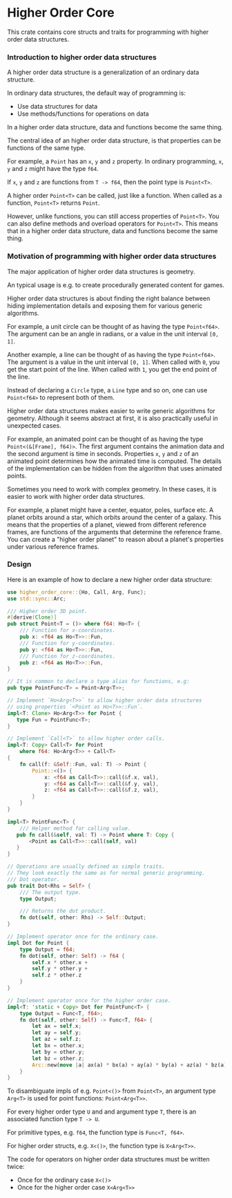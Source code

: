 # Higher Order Core

This crate contains core structs and traits for programming with higher order data structures.

### Introduction to higher order data structures

A higher order data structure is a generalization of an ordinary data structure.

In ordinary data structures, the default way of programming is:

- Use data structures for data
- Use methods/functions for operations on data

In a higher order data structure, data and functions become the same thing.

The central idea of an higher order data structure,
is that properties can be functions of the same type.

For example, a `Point` has an `x`, `y` and `z` property.
In ordinary programming, `x`, `y` and `z` might have the type `f64`.

If `x`, `y` and `z` are functions from `T -> f64`,
then the point type is `Point<T>`.

A higher order `Point<T>` can be called, just like a function.
When called as a function, `Point<T>` returns `Point`.

However, unlike functions, you can still access properties of `Point<T>`.
You can also define methods and overload operators for `Point<T>`.
This means that in a higher order data structure, data and functions become the same thing.

### Motivation of programming with higher order data structures

The major application of higher order data structures is geometry.

An typical usage is e.g. to create procedurally generated content for games.

Higher order data structures is about finding the right balance between
hiding implementation details and exposing them for various generic algorithms.

For example, a unit circle can be thought of as having the type `Point<f64>`.
The argument can be an angle in radians, or a value in the unit interval `[0, 1]`.

Another example, a line can be thought of as having the type `Point<f64>`.
The argument is a value in the unit interval `[0, 1]`.
When called with `0`, you get the start point of the line.
When called with `1`, you get the end point of the line.

Instead of declaring a `Circle` type, a `Line` type and so on,
one can use `Point<f64>` to represent both of them.

Higher order data structures makes easier to write generic algorithms for geometry.
Although it seems abstract at first, it is also practically useful in unexpected cases.

For example, an animated point can be thought of as having the type `Point<(&[Frame], f64)>`.
The first argument contains the animation data and the second argument is time in seconds.
Properties `x`, `y` and `z` of an animated point determines how the animated time is computed.
The details of the implementation can be hidden from the algorithm that uses animated points.

Sometimes you need to work with complex geometry.
In these cases, it is easier to work with higher order data structures.

For example, a planet might have a center, equator, poles, surface etc.
A planet orbits around a star, which orbits around the center of a galaxy.
This means that the properties of a planet, viewed from different reference frames,
are functions of the arguments that determine the reference frame.
You can create a "higher order planet" to reason about a planet's properties
under various reference frames.

### Design

Here is an example of how to declare a new higher order data structure:

```rust
use higher_order_core::{Ho, Call, Arg, Func};
use std::sync::Arc;

/// Higher order 3D point.
#[derive(Clone)]
pub struct Point<T = ()> where f64: Ho<T> {
    /// Function for x-coordinates.
    pub x: <f64 as Ho<T>>::Fun,
    /// Function for y-coordinates.
    pub y: <f64 as Ho<T>>::Fun,
    /// Function for z-coordinates.
    pub z: <f64 as Ho<T>>::Fun,
}

// It is common to declare a type alias for functions, e.g:
pub type PointFunc<T> = Point<Arg<T>>;

// Implement `Ho<Arg<T>>` to allow higher order data structures
// using properties `<Point as Ho<T>>::Fun`.
impl<T: Clone> Ho<Arg<T>> for Point {
   type Fun = PointFunc<T>;
}

// Implement `Call<T>` to allow higher order calls.
impl<T: Copy> Call<T> for Point
    where f64: Ho<Arg<T>> + Call<T>
{
    fn call(f: &Self::Fun, val: T) -> Point {
        Point::<()> {
            x: <f64 as Call<T>>::call(&f.x, val),
            y: <f64 as Call<T>>::call(&f.y, val),
            z: <f64 as Call<T>>::call(&f.z, val),
        }
    }
}

impl<T> PointFunc<T> {
    /// Helper method for calling value.
   pub fn call(&self, val: T) -> Point where T: Copy {
       <Point as Call<T>>::call(self, val)
   }
}

// Operations are usually defined as simple traits.
// They look exactly the same as for normal generic programming.
/// Dot operator.
pub trait Dot<Rhs = Self> {
    /// The output type.
    type Output;

    /// Returns the dot product.
    fn dot(self, other: Rhs) -> Self::Output;
}

// Implement operator once for the ordinary case.
impl Dot for Point {
    type Output = f64;
    fn dot(self, other: Self) -> f64 {
        self.x * other.x +
        self.y * other.y +
        self.z * other.z
    }
}

// Implement operator once for the higher order case.
impl<T: 'static + Copy> Dot for PointFunc<T> {
    type Output = Func<T, f64>;
    fn dot(self, other: Self) -> Func<T, f64> {
        let ax = self.x;
        let ay = self.y;
        let az = self.z;
        let bx = other.x;
        let by = other.y;
        let bz = other.z;
        Arc::new(move |a| ax(a) * bx(a) + ay(a) * by(a) + az(a) * bz(a))
    }
}
```

To disambiguate impls of e.g. `Point<()>` from `Point<T>`,
an argument type `Arg<T>` is used for point functions: `Point<Arg<T>>`.

For every higher order type `U` and and argument type `T`,
there is an associated function type `T -> U`.

For primitive types, e.g. `f64`, the function type is `Func<T, f64>`.

For higher order structs, e.g. `X<()>`, the function type is `X<Arg<T>>`.

The code for operators on higher order data structures must be written twice:

- Once for the ordinary case `X<()>`
- Once for the higher order case `X<Arg<T>>`

